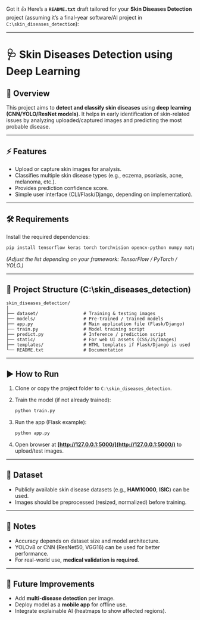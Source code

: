 Got it 👍 Here’s a **`README.txt`** draft tailored for your **Skin Diseases Detection** project (assuming it’s a final-year software/AI project in `C:\skin_diseases_detection`):

---

# 🩺 Skin Diseases Detection using Deep Learning

## 📌 Overview

This project aims to **detect and classify skin diseases** using **deep learning (CNN/YOLO/ResNet models)**.
It helps in early identification of skin-related issues by analyzing uploaded/captured images and predicting the most probable disease.

---

## ⚡ Features

* Upload or capture skin images for analysis.
* Classifies multiple skin disease types (e.g., eczema, psoriasis, acne, melanoma, etc.).
* Provides prediction confidence score.
* Simple user interface (CLI/Flask/Django, depending on implementation).

---

## 🛠 Requirements

Install the required dependencies:

```bash
pip install tensorflow keras torch torchvision opencv-python numpy matplotlib flask
```

*(Adjust the list depending on your framework: TensorFlow / PyTorch / YOLO.)*

---

## 📂 Project Structure (C:\skin\_diseases\_detection)

```
skin_diseases_detection/
│
├── dataset/                 # Training & testing images
├── models/                  # Pre-trained / trained models
├── app.py                   # Main application file (Flask/Django)
├── train.py                 # Model training script
├── predict.py               # Inference / prediction script
├── static/                  # For web UI assets (CSS/JS/Images)
├── templates/               # HTML templates if Flask/Django is used
└── README.txt               # Documentation
```

---

## ▶️ How to Run

1. Clone or copy the project folder to `C:\skin_diseases_detection`.
2. Train the model (if not already trained):

   ```bash
   python train.py
   ```
3. Run the app (Flask example):

   ```bash
   python app.py
   ```
4. Open browser at **[http://127.0.0.1:5000/](http://127.0.0.1:5000/)** to upload/test images.

---

## 🎯 Dataset

* Publicly available skin disease datasets (e.g., **HAM10000**, **ISIC**) can be used.
* Images should be preprocessed (resized, normalized) before training.

---

## 📌 Notes

* Accuracy depends on dataset size and model architecture.
* YOLOv8 or CNN (ResNet50, VGG16) can be used for better performance.
* For real-world use, **medical validation is required**.

---

## 🚀 Future Improvements

* Add **multi-disease detection** per image.
* Deploy model as a **mobile app** for offline use.
* Integrate explainable AI (heatmaps to show affected regions).

